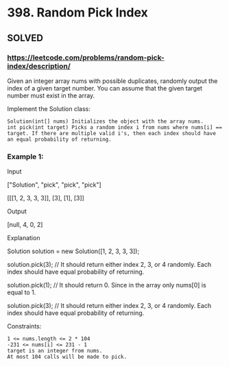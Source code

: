 # 398. Random Pick Index

## SOLVED

### https://leetcode.com/problems/random-pick-index/description/

Given an integer array nums with possible duplicates, randomly output the index of a given target number. You can assume that the given target number must exist in the array.

Implement the Solution class:

    Solution(int[] nums) Initializes the object with the array nums.
    int pick(int target) Picks a random index i from nums where nums[i] == target. If there are multiple valid i's, then each index should have an equal probability of returning.



### Example 1:

Input

["Solution", "pick", "pick", "pick"]

[[[1, 2, 3, 3, 3]], [3], [1], [3]]

Output

[null, 4, 0, 2]

Explanation

Solution solution = new Solution([1, 2, 3, 3, 3]);

solution.pick(3); // It should return either index 2, 3, or 4 randomly. Each index should have equal probability of returning.

solution.pick(1); // It should return 0. Since in the array only nums[0] is equal to 1.

solution.pick(3); // It should return either index 2, 3, or 4 randomly. Each index should have equal probability of returning.




Constraints:

    1 <= nums.length <= 2 * 104
    -231 <= nums[i] <= 231 - 1
    target is an integer from nums.
    At most 104 calls will be made to pick.

